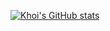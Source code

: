 [![Khoi's GitHub stats](https://github-readme-stats.vercel.app/api?username=ngu-khoi)](https://github.com/ngu-khoi/github-readme-stats)

